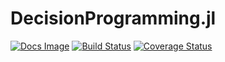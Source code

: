 # DecisionProgramming.jl
[![Docs Image](https://img.shields.io/badge/docs-latest-blue.svg)](https://gamma-opt.github.io/DecisionProgramming.jl/)
[![Build Status](https://travis-ci.org/gamma-opt/DecisionProgramming.jl.svg?branch=master)](https://travis-ci.org/gamma-opt/DecisionProgramming.jl)
[![Coverage Status](https://coveralls.io/repos/github/gamma-opt/DecisionProgramming.jl/badge.svg?branch=master)](https://coveralls.io/github/gamma-opt/DecisionProgramming.jl?branch=master)
